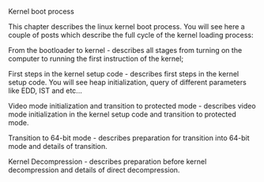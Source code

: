 Kernel boot process

This chapter describes the linux kernel boot process. You will see here a couple of posts which describe the full cycle of the kernel loading process:

From the bootloader to kernel - describes all stages from turning on the computer to running the first instruction of the kernel;

First steps in the kernel setup code - describes first steps in the kernel setup code. You will see heap initialization, query of different parameters like EDD, IST and etc...

Video mode initialization and transition to protected mode - describes video mode initialization in the kernel setup code and transition to protected mode.

Transition to 64-bit mode - describes preparation for transition into 64-bit mode and details of transition.

Kernel Decompression - describes preparation before kernel decompression and details of direct decompression.

